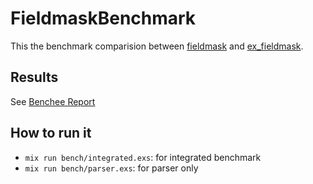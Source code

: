 # FieldmaskBenchmark

This the benchmark comparision between [fieldmask](https://github.com/seniverse/fieldmask) and [ex_fieldmask](https://github.com/seniverse/ex_fieldmask).

## Results

See [Benchee Report](http://seniverse.github.io/fieldmask_benchmark)

## How to run it

- `mix run bench/integrated.exs`: for integrated benchmark
- `mix run bench/parser.exs`: for parser only
